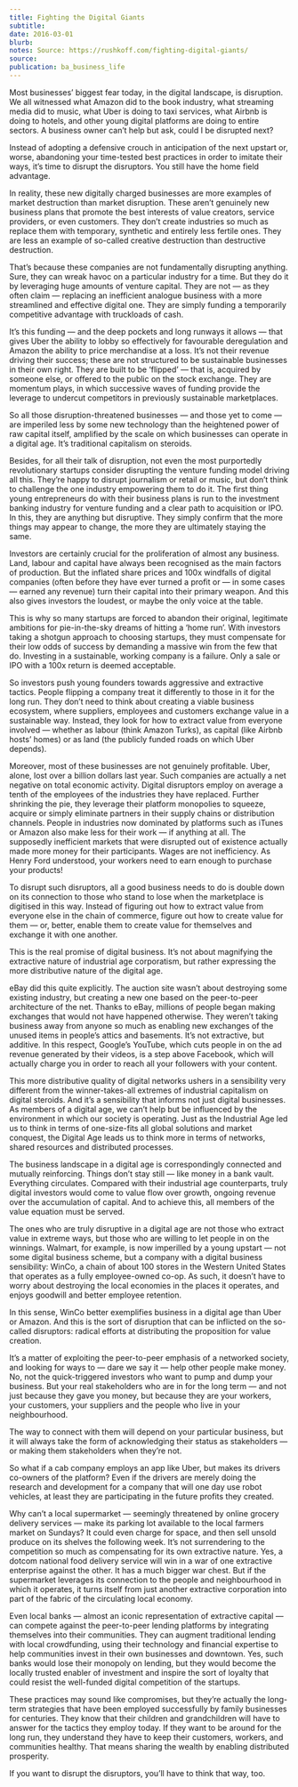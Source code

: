 ```yaml
---
title: Fighting the Digital Giants
subtitle: 
date: 2016-03-01
blurb: 
notes: Source: https://rushkoff.com/fighting-digital-giants/
source: 
publication: ba_business_life
---
```


Most businesses’ biggest fear today, in the digital landscape, is disruption. We all witnessed what Amazon did to the book industry, what streaming media did to music, what Uber is doing to taxi services, what Airbnb is doing to hotels, and other young digital platforms are doing to entire sectors. A business owner can’t help but ask, could I be disrupted next?

Instead of adopting a defensive crouch in anticipation of the next upstart or, worse, abandoning your time-tested best practices in order to imitate their ways, it’s time to disrupt the disruptors. You still have the home field advantage.

In reality, these new digitally charged businesses are more examples of market destruction than market disruption. These aren’t genuinely new business plans that promote the best interests of value creators, service providers, or even customers. They don’t create industries so much as replace them with temporary, synthetic and entirely less fertile ones. They are less an example of so-called creative destruction than destructive destruction.

That’s because these companies are not fundamentally disrupting anything. Sure, they can wreak havoc on a particular industry for a time. But they do it by leveraging huge amounts of venture capital. They are not — as they often claim — replacing an inefficient analogue business with a more streamlined and effective digital one. They are simply funding a temporarily competitive advantage with truckloads of cash.

It’s this funding — and the deep pockets and long runways it allows — that gives Uber the ability to lobby so effectively for favourable deregulation and Amazon the ability to price merchandise at a loss. It’s not their revenue driving their success; these are not structured to be sustainable businesses in their own right. They are built to be ‘flipped’ — that is, acquired by someone else, or offered to the public on the stock exchange. They are momentum plays, in which successive waves of funding provide the leverage to undercut competitors in previously sustainable marketplaces.

So all those disruption-threatened businesses — and those yet to come — are imperiled less by some new technology than the heightened power of raw capital itself, amplified by the scale on which businesses can operate in a digital age. It’s traditional capitalism on steroids.

Besides, for all their talk of disruption, not even the most purportedly revolutionary startups consider disrupting the venture funding model driving all this. They’re happy to disrupt journalism or retail or music, but don’t think to challenge the one industry empowering them to do it. The first thing young entrepreneurs do with their business plans is run to the investment banking industry for venture funding and a clear path to acquisition or IPO. In this, they are anything but disruptive. They simply confirm that the more things may appear to change, the more they are ultimately staying the same.

Investors are certainly crucial for the proliferation of almost any business. Land, labour and capital have always been recognised as the main factors of production. But the inflated share prices and 100x windfalls of digital companies (often before they have ever turned a profit or — in some cases — earned any revenue) turn their capital into their primary weapon. And this also gives investors the loudest, or maybe the only voice at the table.

This is why so many startups are forced to abandon their original, legitimate ambitions for pie-in-the-sky dreams of hitting a ‘home run’. With investors taking a shotgun approach to choosing startups, they must compensate for their low odds of success by demanding a massive win from the few that do. Investing in a sustainable, working company is a failure. Only a sale or IPO with a 100x return is deemed acceptable.

So investors push young founders towards aggressive and extractive tactics. People flipping a company treat it differently to those in it for the long run. They don’t need to think about creating a viable business ecosystem, where suppliers, employees and customers exchange value in a sustainable way. Instead, they look for how to extract value from everyone involved — whether as labour (think Amazon Turks), as capital (like Airbnb hosts’ homes) or as land (the publicly funded roads on which Uber depends).

Moreover, most of these businesses are not genuinely profitable. Uber, alone, lost over a billion dollars last year. Such companies are actually a net negative on total economic activity. Digital disruptors employ on average a tenth of the employees of the industries they have replaced. Further shrinking the pie, they leverage their platform monopolies to squeeze, acquire or simply eliminate partners in their supply chains or distribution channels. People in industries now dominated by platforms such as iTunes or Amazon also make less for their work — if anything at all. The supposedly inefficient markets that were disrupted out of existence actually made more money for their participants. Wages are not inefficiency. As Henry Ford understood, your workers need to earn enough to purchase your products!

To disrupt such disruptors, all a good business needs to do is double down on its connection to those who stand to lose when the marketplace is digitised in this way. Instead of figuring out how to extract value from everyone else in the chain of commerce, figure out how to create value for them — or, better, enable them to create value for themselves and exchange it with one another.

This is the real promise of digital business. It’s not about magnifying the extractive nature of industrial age corporatism, but rather expressing the more distributive nature of the digital age.

eBay did this quite explicitly. The auction site wasn’t about destroying some existing industry, but creating a new one based on the peer-to-peer architecture of the net. Thanks to eBay, millions of people began making exchanges that would not have happened otherwise. They weren’t taking business away from anyone so much as enabling new exchanges of the unused items in people’s attics and basements. It’s not extractive, but additive. In this respect, Google’s YouTube, which cuts people in on the ad revenue generated by their videos, is a step above Facebook, which will actually charge you in order to reach all your followers with your content.

This more distributive quality of digital networks ushers in a sensibility very different from the winner-takes-all extremes of industrial capitalism on digital steroids. And it’s a sensibility that informs not just digital businesses. As members of a digital age, we can’t help but be influenced by the environment in which our society is operating. Just as the Industrial Age led us to think in terms of one-size-fits all global solutions and market conquest, the Digital Age leads us to think more in terms of networks, shared resources and distributed processes.

The business landscape in a digital age is correspondingly connected and mutually reinforcing. Things don’t stay still — like money in a bank vault. Everything circulates. Compared with their industrial age counterparts, truly digital investors would come to value flow over growth, ongoing revenue over the accumulation of capital. And to achieve this, all members of the value equation must be served.

The ones who are truly disruptive in a digital age are not those who extract value in extreme ways, but those who are willing to let people in on the winnings. Walmart, for example, is now imperilled by a young upstart — not some digital business scheme, but a company with a digital business sensibility: WinCo, a chain of about 100 stores in the Western United States that operates as a fully employee-owned co-op. As such, it doesn’t have to worry about destroying the local economies in the places it operates, and enjoys goodwill and better employee retention.

In this sense, WinCo better exemplifies business in a digital age than Uber or Amazon. And this is the sort of disruption that can be inflicted on the so-called disruptors: radical efforts at distributing the proposition for value creation.

It’s a matter of exploiting the peer-to-peer emphasis of a networked society, and looking for ways to — dare we say it — help other people make money. No, not the quick-triggered investors who want to pump and dump your business. But your real stakeholders who are in for the long term — and not just because they gave you money, but because they are your workers, your customers, your suppliers and the people who live in your neighbourhood.

The way to connect with them will depend on your particular business, but it will always take the form of acknowledging their status as stakeholders — or making them stakeholders when they’re not.

So what if a cab company employs an app like Uber, but makes its drivers co-owners of the platform? Even if the drivers are merely doing the research and development for a company that will one day use robot vehicles, at least they are participating in the future profits they created.

Why can’t a local supermarket — seemingly threatened by online grocery delivery services — make its parking lot available to the local farmers market on Sundays? It could even charge for space, and then sell unsold produce on its shelves the following week. It’s not surrendering to the competition so much as compensating for its own extractive nature. Yes, a dotcom national food delivery service will win in a war of one extractive enterprise against the other. It has a much bigger war chest. But if the supermarket leverages its connection to the people and neighbourhood in which it operates, it turns itself from just another extractive corporation into part of the fabric of the circulating local economy.

Even local banks — almost an iconic representation of extractive capital — can compete against the peer-to-peer lending platforms by integrating themselves into their communities. They can augment traditional lending with local crowdfunding, using their technology and financial expertise to help communities invest in their own businesses and downtown. Yes, such banks would lose their monopoly on lending, but they would become the locally trusted enabler of investment and inspire the sort of loyalty that could resist the well-funded digital competition of the startups.

These practices may sound like compromises, but they’re actually the long-term strategies that have been employed successfully by family businesses for centuries. They know that their children and grandchildren will have to answer for the tactics they employ today. If they want to be around for the long run, they understand they have to keep their customers, workers, and communities healthy. That means sharing the wealth by enabling distributed prosperity.

If you want to disrupt the disruptors, you’ll have to think that way, too.
